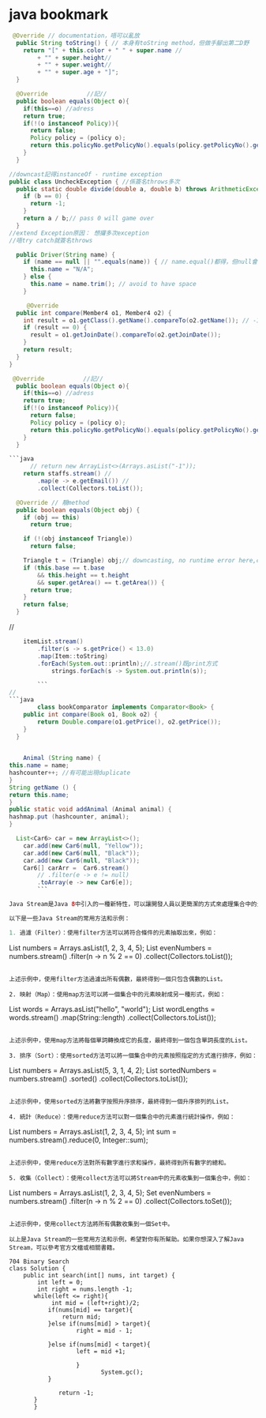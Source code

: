 # java bookmark
```java
 @Override // documentation，唔可以亂放
  public String toString() { // 本身有toString method，但做手腳出第二D野
    return "[" + this.color + " " + super.name //
        + "" + super.height//
        + "" + super.weight//
        + "" + super.age + "]";
  }
  ```
```java
  @Override           //記//
  public boolean equals(Object o){
    if(this==o) //adress
    return true;
    if(!(o instanceof Policy)){
      return false;
      Policy policy = (policy o);
      return this.policyNo.getPolicyNo().equals(policy.getPolicyNo().getPolicyNo());
    }
  }
```
```java
//downcast記得instanceOf - runtime exception
public class UncheckException { //係簽名throws多次
  public static double divide(double a, double b) throws ArithmeticException {// unchecked,從來唔會throws runtime exception
    if (b == 0) {
      return -1;
    }
    return a / b;// pass 0 will game over
  }
//extend Exception原因： 想攞多次exception
//唔try catch就簽名throws

```
```java
  public Driver(String name) {
    if (name == null || "".equals(name)) { // name.equal()都得，但null會死，""係STRING，所以call到method
      this.name = "N/A";
    } else {
      this.name = name.trim(); // avoid to have space
    }
```
```java
     @Override
  public int compare(Member4 o1, Member4 o2) {
    int result = o1.getClass().getName().compareTo(o2.getName()); // -1,0,1
    if (result == 0) {
      result = o1.getJoinDate().compareTo(o2.getJoinDate());
    }
    return result;
  }
}
```
```java
 @Override           //記//
  public boolean equals(Object o){
    if(this==o) //adress
    return true;
    if(!(o instanceof Policy)){
      return false;
      Policy policy = (policy o);
      return this.policyNo.getPolicyNo().equals(policy.getPolicyNo().getPolicyNo());
    }
  }

```java
      // return new ArrayList<>(Arrays.asList("-1"));
    return staffs.stream() //
        .map(e -> e.getEmail()) //
        .collect(Collectors.toList());
```

```java
  @Override // 靚method
  public boolean equals(Object obj) {
    if (obj == this)
      return true;

    if (!(obj instanceof Triangle))
      return false;

    Triangle t = (Triangle) obj;// downcasting, no runtime error here,coz i already ensure by instanceof
    if (this.base == t.base
        && this.height == t.height
        && super.getArea() == t.getArea()) {
      return true;
    }
    return false;
  }
  ```
//
```java
    itemList.stream()
        .filter(s -> s.getPrice() < 13.0)
        .map(Item::toString)
        .forEach(System.out::println);//.stream()既print方式
            strings.forEach(s -> System.out.println(s));

        ```
//
```java
        class bookComparator implements Comparator<Book> {
    public int compare(Book o1, Book o2) {
        return Double.compare(o1.getPrice(), o2.getPrice());
    }
  }
    

    Animal (String name) {
this.name = name;
hashcounter++; //有可能出現duplicate
}
String getName () {
return this.name;
}
public static void addAnimal (Animal animal) {
hashmap.put (hashcounter, animal);
}
```
```java
  List<Car6> car = new ArrayList<>();
    car.add(new Car6(null, "Yellow"));
    car.add(new Car6(null, "Black"));
    car.add(new Car6(null, "Black"));
    Car6[] carArr =  Car6.stream()
        // .filter(e -> e != null)
        .toArray(e -> new Car6[e]);
        ```

Java Stream是Java 8中引入的一種新特性，可以讓開發人員以更簡潔的方式來處理集合中的元素。Java Stream提供了一種流式處理集合元素的方式，可以進行過濾、映射、排序、統計等操作，並且可以通過並行處理來提高程序的執行效率。

以下是一些Java Stream的常用方法和示例：

1. 過濾（Filter）：使用filter方法可以將符合條件的元素抽取出來，例如：

```
List<Integer> numbers = Arrays.asList(1, 2, 3, 4, 5);
List<Integer> evenNumbers = numbers.stream()
                                    .filter(n -> n % 2 == 0)
                                    .collect(Collectors.toList());
```

上述示例中，使用filter方法過濾出所有偶數，最終得到一個只包含偶數的List。

2. 映射（Map）：使用map方法可以將一個集合中的元素映射成另一種形式，例如：

```
List<String> words = Arrays.asList("hello", "world");
List<Integer> wordLengths = words.stream()
                                  .map(String::length)
                                  .collect(Collectors.toList());
```

上述示例中，使用map方法將每個單詞轉換成它的長度，最終得到一個包含單詞長度的List。

3. 排序（Sort）：使用sorted方法可以將一個集合中的元素按照指定的方式進行排序，例如：

```
List<Integer> numbers = Arrays.asList(5, 3, 1, 4, 2);
List<Integer> sortedNumbers = numbers.stream()
                                      .sorted()
                                      .collect(Collectors.toList());
```

上述示例中，使用sorted方法將數字按照升序排序，最終得到一個升序排列的List。

4. 統計（Reduce）：使用reduce方法可以對一個集合中的元素進行統計操作，例如：

```
List<Integer> numbers = Arrays.asList(1, 2, 3, 4, 5);
int sum = numbers.stream().reduce(0, Integer::sum);
```

上述示例中，使用reduce方法對所有數字進行求和操作，最終得到所有數字的總和。

5. 收集（Collect）：使用collect方法可以將Stream中的元素收集到一個集合中，例如：

```
List<Integer> numbers = Arrays.asList(1, 2, 3, 4, 5);
Set<Integer> evenNumbers = numbers.stream()
                                    .filter(n -> n % 2 == 0)
                                    .collect(Collectors.toSet());
```

上述示例中，使用collect方法將所有偶數收集到一個Set中。

以上是Java Stream的一些常用方法和示例，希望對你有所幫助。如果你想深入了解Java Stream，可以參考官方文檔或相關書籍。

704 Binary Search
class Solution {
    public int search(int[] nums, int target) {
        int left = 0;
        int right = nums.length -1;
       while(left <= right){
            int mid = (left+right)/2;
           if(nums[mid] == target){
               return mid;
           }else if(nums[mid] > target){
                   right = mid - 1;
                  
           }else if(nums[mid] < target){
                   left = mid +1;
                  
                   } 
                          System.gc();
           }
        
              return -1;    
       }
       }
    
